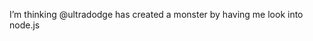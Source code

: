 <!--
id: 1131566112
link: http://kevinisom.info/post/1131566112/im-thinking-ultradodge-has-created-a-monster-by
slug: im-thinking-ultradodge-has-created-a-monster-by
date: Thu Sep 16 2010 23:34:16 GMT+1200 (NZST)
raw: {"blog_name":"kevinisom","id":1131566112,"post_url":"http://kevinisom.info/post/1131566112/im-thinking-ultradodge-has-created-a-monster-by","slug":"im-thinking-ultradodge-has-created-a-monster-by","type":"text","date":"2010-09-16 11:34:16 GMT","timestamp":1284636856,"state":"published","format":"html","reblog_key":"pfC6Vtwr","tags":[],"short_url":"http://tmblr.co/Zw68Yy13SbGW","highlighted":[],"feed_item":"http://twitter.com/kev_nz/statuses/24618241795","from_feed_id":"650289","note_count":0,"title":null,"body":"<p>I&#8217;m thinking @ultradodge has created a monster by having me look into node.js</p>"}
publish: 2010-09-016
tags: 
title: null
-->


I’m thinking @ultradodge has created a monster by having me look into
node.js


